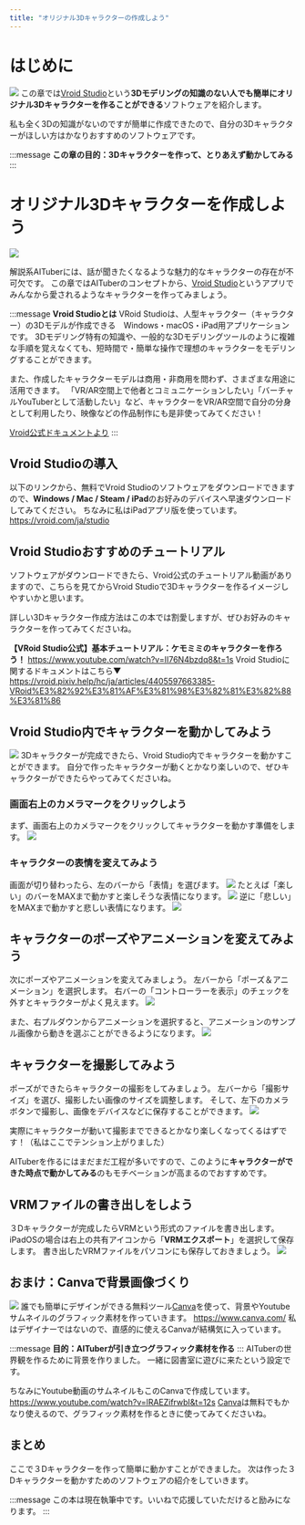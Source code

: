 ```yaml
---
title: "オリジナル3Dキャラクターの作成しよう"
---
```

# はじめに
![](https://storage.googleapis.com/zenn-user-upload/6d76c07dab29-20240219.png)
この章では[Vroid Studio](https://vroid.com/studio)という**3Dモデリングの知識のない人でも簡単にオリジナル3Dキャラクターを作ることができる**ソフトウェアを紹介します。

私も全く3Dの知識がないのですが簡単に作成できたので、自分の3Dキャラクターがほしい方はかなりおすすめのソフトウェアです。

:::message
**この章の目的：3Dキャラクターを作って、とりあえず動かしてみる**
:::

# オリジナル3Dキャラクターを作成しよう
![](https://storage.googleapis.com/zenn-user-upload/19d7d52f38c4-20240215.png)

解説系AITuberには、話が聞きたくなるような魅力的なキャラクターの存在が不可欠です。
この章ではAITuberのコンセプトから、[Vroid Studio](https://vroid.com/en/studio)というアプリでみんなから愛されるようなキャラクターを作ってみましょう。

:::message
**Vroid Studioとは**
VRoid Studioは、人型キャラクター（キャラクター）の3Dモデルが作成できる　Windows・macOS・iPad用アプリケーションです。
3Dモデリング特有の知識や、一般的な3Dモデリングツールのように複雑な手順を覚えなくても、短時間で・簡単な操作で理想のキャラクターをモデリングすることができます。

また、作成したキャラクターモデルは商用・非商用を問わず、さまざまな用途に活用できます。
「VR/AR空間上で他者とコミュニケーションしたい」「バーチャルYouTuberとして活動したい」など、キャラクターをVR/AR空間で自分の分身として利用したり、映像などの作品制作にも是非使ってみてください！

[Vroid公式ドキュメントより](https://vroid.pixiv.help/hc/ja/articles/4405597663385-VRoid%E3%82%92%E3%81%AF%E3%81%98%E3%82%81%E3%82%88%E3%81%86)
:::

## Vroid Studioの導入
以下のリンクから、無料でVroid Studioのソフトウェアをダウンロードできますので、**Windows / Mac / Steam / iPad**のお好みのデバイスへ早速ダウンロードしてみてください。
ちなみに私はiPadアプリ版を使っています。
https://vroid.com/ja/studio

## Vroid Studioおすすめのチュートリアル
ソフトウェアがダウンロードできたら、Vroid公式のチュートリアル動画がありますので、こちらを見てからVroid Studioで3Dキャラクターを作るイメージしやすいかと思います。

詳しい3Dキャラクター作成方法はこの本では割愛しますが、ぜひお好みのキャラクターを作ってみてくださいね。

**【VRoid Studio公式】基本チュートリアル：ケモミミのキャラクターを作ろう！**
https://www.youtube.com/watch?v=II76N4bzdq8&t=1s
Vroid Studioに関するドキュメントはこちら▼
https://vroid.pixiv.help/hc/ja/articles/4405597663385-VRoid%E3%82%92%E3%81%AF%E3%81%98%E3%82%81%E3%82%88%E3%81%86

## Vroid Studio内でキャラクターを動かしてみよう
![](https://storage.googleapis.com/zenn-user-upload/c8f3c18ec9e0-20240215.png)
3Dキャラクターが完成できたら、Vroid Studio内でキャラクターを動かすことができます。
自分で作ったキャラクターが動くとかなり楽しいので、ぜひキャラクターができたらやってみてくださいね。

### 画面右上のカメラマークをクリックしよう
まず、画面右上のカメラマークをクリックしてキャラクターを動かす準備をします。
![](https://storage.googleapis.com/zenn-user-upload/ce1156ee35b5-20240215.jpg)

### キャラクターの表情を変えてみよう
画面が切り替わったら、左のバーから「表情」を選びます。
![](https://storage.googleapis.com/zenn-user-upload/377c89525891-20240215.jpg)
たとえば「楽しい」のバーをMAXまで動かすと楽しそうな表情になります。
![](https://storage.googleapis.com/zenn-user-upload/c739b8f1e2e1-20240215.jpg)
逆に「悲しい」をMAXまで動かすと悲しい表情になります。
![](https://storage.googleapis.com/zenn-user-upload/5888c2ac71e5-20240215.jpg)

## キャラクターのポーズやアニメーションを変えてみよう
次にポーズやアニメーションを変えてみましょう。
左バーから「ポーズ＆アニメーション」を選択します。
右バーの「コントローラーを表示」のチェックを外すとキャラクターがよく見えます。
![](https://storage.googleapis.com/zenn-user-upload/063f415b1668-20240215.jpg)

また、右プルダウンからアニメーションを選択すると、アニメーションのサンプル画像から動きを選ぶことができるようになります。
![](https://storage.googleapis.com/zenn-user-upload/fbd1c09b287c-20240215.jpg)

## キャラクターを撮影してみよう
ポーズができたらキャラクターの撮影をしてみましょう。
左バーから「撮影サイズ」を選び、撮影したい画像のサイズを調整します。
そして、左下のカメラボタンで撮影し、画像をデバイスなどに保存することができます。
![](https://storage.googleapis.com/zenn-user-upload/2c4b01e9c489-20240215.jpg)

実際にキャラクターが動いて撮影までできるとかなり楽しくなってくるはずです！（私はここでテンション上がりました）

AITuberを作るにはまだまだ工程が多いですので、このように**キャラクターができた時点で動かしてみる**のもモチベーションが高まるのでおすすめです。

## VRMファイルの書き出しをしよう
３Dキャラクターが完成したらVRMという形式のファイルを書き出します。
iPadOSの場合は右上の共有アイコンから「**VRMエクスポート**」を選択して保存します。
書き出したVRMファイルをパソコンにも保存しておきましょう。
![](https://storage.googleapis.com/zenn-user-upload/1179cfddaa8d-20240218.png)

## おまけ：Canvaで背景画像づくり
![](https://storage.googleapis.com/zenn-user-upload/1e2c999c7d20-20240215.png)
誰でも簡単にデザインができる無料ツール[Canva](https://www.canva.com/)を使って、背景やYoutubeサムネイルのグラフィック素材を作っていきます。
https://www.canva.com/
私はデザイナーではないので、直感的に使えるCanvaが結構気に入っています。

:::message
**目的：AITuberが引き立つグラフィック素材を作る**
:::
AITuberの世界観を作るために背景を作りました。
一緒に図書室に遊びに来たという設定です。

ちなみにYoutube動画のサムネイルもこのCanvaで作成しています。
https://www.youtube.com/watch?v=lRAEZifrwbI&t=12s
[Canva](https://www.canva.com/)は無料でもかなり使えるので、グラフィック素材を作るときに使ってみてくださいね。

## まとめ
ここで３Dキャラクターを作って簡単に動かすことができました。
次は作った３Dキャラクターを動かすためのソフトウェアの紹介をしていきます。

:::message
この本は現在執筆中です。いいねで応援していただけると励みになります。
:::